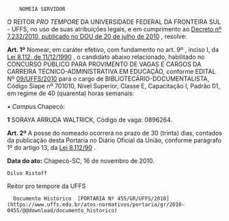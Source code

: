         NOMEIA SERVIDOR  

O REITOR  *PRO TEMPORE*  DA UNIVERSIDADE FEDERAL DA FRONTEIRA SUL - UFFS, no uso de suas atribuições legais, e em cumprimento ao  [Decreto nº 7.232/2010, publicado no DOU de 20 de julho de 2010](http://www.planalto.gov.br/ccivil_03/_Ato2007-2010/2010/Decreto/D7232.htm) , resolve:

  **Art. 1º**  Nomear, em caráter efetivo, com fundamento no art. 9º , inciso I, da  [Lei 8.112, de 11/12/1990](http://www.planalto.gov.br/ccivil_03/leis/L8112cons.htm) , o candidato abaixo relacionado, habilitado no CONCURSO PÚBLICO PARA PROVIMENTO DE VAGAS E CARGOS DA CARREIRA TÉCNICO-ADMINISTRATIVA EM EDUCAÇÃO, conforme EDITAL Nº  [09/UFFS/2010](https://www.uffs.edu.br/atos-normativos/edital/gr/2010-0009) para o cargo de BIBLIOTECÁRIO-DOCUMENTALISTA, Código Siape nº 701010, Nível Superior, Classe E, Capacitação I, Padrão 01, em regime de 40 (quarenta) horas semanais:

 •  *Campus*  Chapecó:

  **1**  SORAYA ARRUDA WALTRICK, Código de vaga: 0896264.

  **Art. 2º**  A posse do nomeado ocorrerá no prazo de 30 (trinta) dias, contados da publicação desta Portaria no Diário Oficial da União, conforme parágrafo 1º do artigo 13, da  [Lei 8.112/90](http://www.planalto.gov.br/ccivil_03/leis/L8112cons.htm) .

  

   **Data do ato:** Chapecó-SC, 16 de novembro de 2010.   
 

    Dilvo Ristoff   
 Reitor pro tempore da UFFS 

      Documento Histórico  [PORTARIA Nº 455/GR/UFFS/2010](https://www.uffs.edu.br/atos-normativos/portaria/gr/2010-0455/@@download/documento_historico)     
      